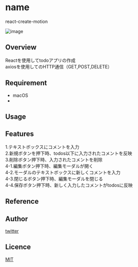 # name
react-create-motion

![image](https://github.com/user-attachments/assets/8b59c7d2-5ffe-4f33-abe5-01429cf5944b)

## Overview
Reactを使用してtodoアプリの作成  
axiosを使用してのHTTP通信（GET,POST,DELETE）

## Requirement
- macOS
- 

## Usage

## Features
1.テキストボックスにコメントを入力  
2.新規ボタンを押下時、todos以下に入力されたコメントを反映  
3.削除ボタン押下時、入力されたコメントを削除  
4-1.編集ボタン押下時、編集モーダルが開く  
4-2.モーダルのテキストボックスに新しくコメントを入力  
4-3.閉じるボタン押下時、編集モーダルを閉じる  
4-4.保存ボタン押下時、新しく入力したコメントがtodosに反映

## Reference

## Author

[twitter](https://twitter.com/Kotabrog)

## Licence

[MIT](https://......)
